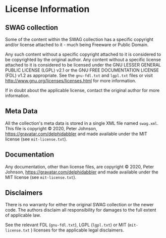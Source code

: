 # License Information

## SWAG collection

Some of the content within the SWAG collection has a specific copyright and/or license attached to it - much being Freeware or Public Domain.

Any such content without a specific copyright attached to it is considered to be copyrighted by the original author. Any content without a specific license attached to it is considered to be licensed under the GNU LESSER GENERAL PUBLIC LICENSE (LGPL) v2.1 or the GNU FREE DOCUMENTATION LICENSE (FDL) v1.2 as appropriate. See the `gnu-fdl.txt` and `lgpl.txt` files or visit http://www.gnu.org/licenses/licenses.html for more information.

If in doubt about the applicable license, contact the original author for more information.

## Meta Data

All the collection's meta data is stored in a single XML file named `swag.xml`. This file is copyright © 2020, Peter Johnson, https://gravatar.com/delphidabbler and made available under the MIT license (see `mit-license.txt`).

## Documentation

Any documentation, other than license files, are copyright © 2020, Peter Johnson, https://gravatar.com/delphidabbler and made available under the MIT license (see `mit-license.txt`).

## Disclaimers

There is no warranty for either the original SWAG collection or the newer code. The authors disclaim all responsibility for damages to the full extent of applicable law.

See the relevant FDL (`gnu-fdl.txt`), LGPL (`lgpl.txt`) or MIT (`mit-license.txt` ) licenses for the applicable legal disclaimers.
